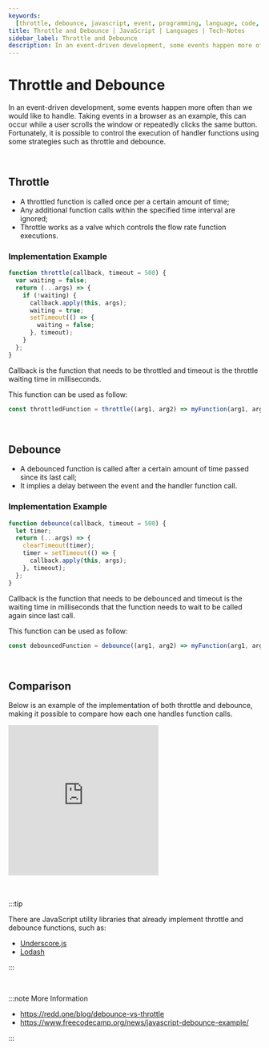 ```yaml
---
keywords:
  [throttle, debounce, javascript, event, programming, language, code, coding]
title: Throttle and Debounce | JavaScript | Languages | Tech-Notes
sidebar_label: Throttle and Debounce
description: In an event-driven development, some events happen more often than we would like to handle. But it is possible to control the execution of handler functions.
---
```


# Throttle and Debounce

In an event-driven development, some events happen more often than we would like to handle. Taking events in a browser as an example, this can occur while a user scrolls the window or repeatedly clicks the same button.
Fortunately, it is possible to control the execution of handler functions using some strategies such as throttle and debounce.

<br/>

## Throttle

- A throttled function is called once per a certain amount of time;
- Any additional function calls within the specified time interval are ignored;
- Throttle works as a valve which controls the flow rate function executions.

### Implementation Example

```js
function throttle(callback, timeout = 500) {
  var waiting = false;
  return (...args) => {
    if (!waiting) {
      callback.apply(this, args);
      waiting = true;
      setTimeout(() => {
        waiting = false;
      }, timeout);
    }
  };
}
```

Callback is the function that needs to be throttled and timeout is the throttle waiting time in milliseconds.

This function can be used as follow:

```js
const throttledFunction = throttle((arg1, arg2) => myFunction(arg1, arg2), 300);
```

<br/>

## Debounce

- A debounced function is called after a certain amount of time passed since its last call;
- It implies a delay between the event and the handler function call.

### Implementation Example

```js
function debounce(callback, timeout = 500) {
  let timer;
  return (...args) => {
    clearTimeout(timer);
    timer = setTimeout(() => {
      callback.apply(this, args);
    }, timeout);
  };
}
```

Callback is the function that needs to be debounced and timeout is the waiting time in milliseconds that the function needs to wait to be called again since last call.

This function can be used as follow:

```js
const debouncedFunction = debounce((arg1, arg2) => myFunction(arg1, arg2), 300);
```

<br/>

## Comparison

Below is an example of the implementation of both throttle and debounce, making it possible to compare how each one handles function calls.

<iframe height="300" style={{width: '100%'}} scrolling="no" title="JS Debouncer" src="https://codepen.io/difranca/embed/OJzqeKE?default-tab=js%2Cresult&editable=true" frameborder="no" loading="lazy" allowtransparency="true" allowfullscreen="true">
  See the Pen <a href="https://codepen.io/difranca/pen/OJzqeKE">
  JS Debouncer</a> by difranca (<a href="https://codepen.io/difranca">@difranca</a>)
  on <a href="https://codepen.io">CodePen</a>.
</iframe><br/><br/>

<br/>

:::tip

There are JavaScript utility libraries that already implement throttle and debounce functions, such as:

- [Underscore.js](https://underscorejs.org)
- [Lodash](https://lodash.com)

:::

<br/>

:::note More Information

- https://redd.one/blog/debounce-vs-throttle
- https://www.freecodecamp.org/news/javascript-debounce-example/

:::
